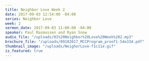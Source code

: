 ```yaml
---
title: Neighbor Love Week 2
date: 2017-09-03 12:54:00 -04:00
series: Neighbor Love
week: 2
sermon_date: 2017-09-03 11:00:00 -04:00
speaker: Paul Rasmussen and Ryan Snow
audio_file: "/uploads/01%20Neighbor%20Love%20Week%202.mp3"
brochure_file: "/uploads/09102017_MCCProgram_proof1-54e33d.pdf"
thumbnail_image: "/uploads/NeighorLove-f1c11e.gif"
is_featured: true
---
```


